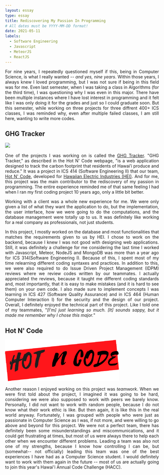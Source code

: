 ```yaml
---
layout: essay
type: essay
title: Rediscovering My Passion In Programming
# All dates must be YYYY-MM-DD format!
date: 2021-05-11
labels:
  - Software Engineering
  - Javascript
  - MeteorJS
  - ReactJS
---
```

<div align="justify">
  <p>For nine years, I repeatedly questioned myself if this, being in Computer Science, is what I really wanted -- <i>and yes, nine years</i>. Within those years, I always knew I loved programming, but I was not sure if being in this field was for me. Even last semester, when I was taking a class in Algorithms (for the third time), I was questioning why I was even in this major. There have been multiple instances where I have lost interest in programming and it felt like I was only doing it for the grades and just so I could graduate soon. But this semester, while working on three projects for three diffrent 400+ ICS classes, I was reminded why, even after multiple failed classes, I am still here, wanting to write more codes. </p>
  
  <h2>GHG Tracker</h2>
  <img class="ui rounded image" src="../images/ghg-tracker-landing.png">
  
  <p>One of the projects I was working on is called the <a href="https://github.com/hot-n-code/ghg-tracker">GHG Tracker</a>. "GHG Tracker," as described in the Hot N' Code webpage, "is a web application designed to track the carbon footprint that residents of Hawai’i produce and reduce." It was a project in ICS 414 (Software Engineering II) that our team, <a href="https://hot-n-code.github.io/">Hot N' Code</a>, developed for <a href="http://www.hei.com/">Hawaiian Electric Industries (HEI)</a>. And for me, this project was the main contributor to the rediscovery of my passion in programming. The entire experience reminded me of that same feeling I had when I ran my first coding project 10 years ago, only a little bit better.</p> 
  <p>Working with a client was a whole new experience for me. We were only given a list of what they want the application to do, but the implementation, the user interface, how we were going to do the computations, and the database management were totally up to us. It was definitely like working for a real company as professionals, not just students.</p>
  <p>In this project, I mostly worked on the database and most functionalities that matches the requirements given to us by HEI. I chose to work on the backend, because I knew I was not good with designing web applications. Still, it was definitely a challenge for me considering the last time I worked with Javascript, Meteor, NodeJS and MongoDB was more than a year ago for ICS 314(Software Engineering I). Because of this, I spent most of my time relearning different coding syntaxes and practices. In addition to this, we were also required to do Issue Driven Project Management (IDPM) reviews where we review codes written by our teammates. I actually appreciated the reviews, because it taught me different coding standards and, most importantly, that it is easy to make mistakes (and it is hard to see them) on your own code. I also made sure to implement concepts I was learning in ICS 427 (Software Quality Assurance) and in ICS 464 (Human Computer Interaction I) for the security and the design of our project. Overall, I definitely enjoyed the technical part of this project. Like I told one of my teammates, "<i>[I'm] just learning so much. [It] sounds sappy, but it made me remember why I chose this major.</i>"</p>
  
  <h2>Hot N' Code</h2>
  <img class="ui medium left floated image" src="../images/hot-n-code.png"><p>Another reason I enjoyed working on this project was <i>teamwork</i>. When we were first told about the project, I imagined it was going to be hard, considering we were also supposed to work with peers we barely know. Personally, I did not want to work with random people, because I do not know what their work ethic is like. But then again, it is like this in the real world anyway. Fortunately, I was grouped with people who were just as passionate in Computer Science as I was, if not more, and were willing to go above and beyond for this project. We were not a perfect team, there has definitely been some misunderstandings and miscommunications, and it could get frustrating at times, but most of us were always there to help each other when we encounter different problems. Leading a team was also not one of my strengths, because I know how controlling I can be, but (somewhat-- not officially) leading this team was one of the best experiences I have had as a Computer Science student. I would definitely want to work with them again in the future -- most of us are actually going to join this year's Hawai'i Annual Code Challenge (HACC).</p> 
</div>
